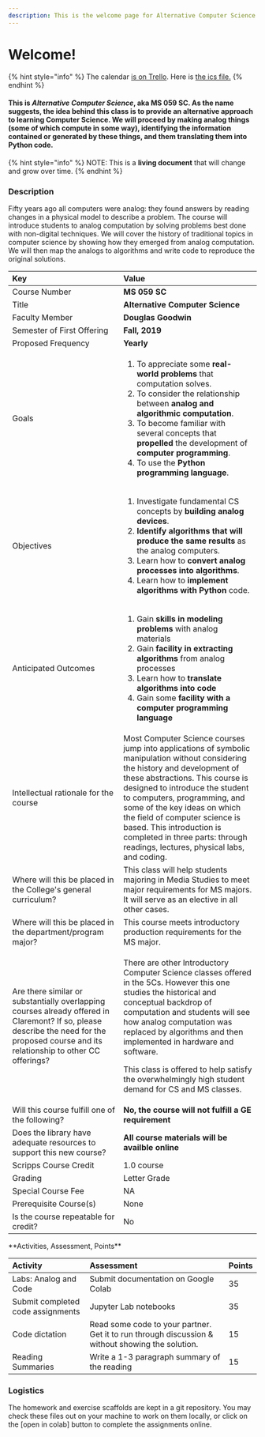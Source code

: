```yaml
---
description: This is the welcome page for Alternative Computer Science.
---
```


# Welcome!

{% hint style="info" %}
The calendar [is on Trello](https://trello.com/b/k6Clptyu/alternative-computer-science). Here is [the ics file.](https://trello.com/calendar/52251e2a3cca1295530050ed/5d629a38f79f903306be1ee6/5d2873b2c8dcf78a5cfd0d864bc0dfaf.ics)
{% endhint %}

#### This is _Alternative Computer Science_, aka **MS 059 SC.** As the name suggests, the idea behind this class is to provide an alternative approach to learning Computer Science. We will proceed by making analog things \(some of which compute in some way\), identifying the information contained or generated by these things, and them translating them into Python code.

{% hint style="info" %}
 NOTE: This is a **living document** that will change and grow over time. 
{% endhint %}

### Description

Fifty years ago all computers were analog: they found answers by reading changes in a physical model to describe a problem. The course will introduce students to analog computation by solving problems best done with non-digital techniques. We will cover the history of traditional topics in computer science by showing how they emerged from analog computation. We will then map the analogs to algorithms and write code to reproduce the original solutions.



<table>
  <thead>
    <tr>
      <th style="text-align:left">Key</th>
      <th style="text-align:left">Value</th>
    </tr>
  </thead>
  <tbody>
    <tr>
      <td style="text-align:left">Course Number</td>
      <td style="text-align:left"><b>MS 059 SC</b>
      </td>
    </tr>
    <tr>
      <td style="text-align:left">Title</td>
      <td style="text-align:left"><b>Alternative Computer Science</b>
      </td>
    </tr>
    <tr>
      <td style="text-align:left">Faculty Member</td>
      <td style="text-align:left"><b>Douglas Goodwin</b>
      </td>
    </tr>
    <tr>
      <td style="text-align:left">Semester of First Offering</td>
      <td style="text-align:left"><b>Fall, 2019</b>
      </td>
    </tr>
    <tr>
      <td style="text-align:left">Proposed Frequency</td>
      <td style="text-align:left"><b>Yearly</b>
      </td>
    </tr>
    <tr>
      <td style="text-align:left">Goals</td>
      <td style="text-align:left">
        <ol>
          <li>To appreciate some <b>real-world problems</b> that computation solves.</li>
          <li>To consider the relationship between <b>analog and algorithmic computation</b>.</li>
          <li>To become familiar with several concepts that <b>propelled</b> the development
            of <b>computer programming</b>.</li>
          <li>To use the <b>Python programming language</b>.</li>
        </ol>
      </td>
    </tr>
    <tr>
      <td style="text-align:left">Objectives</td>
      <td style="text-align:left">
        <ol>
          <li>Investigate fundamental CS concepts by <b>building analog devices</b>.</li>
          <li><b>Identify algorithms that will produce the same results</b> as the analog
            computers.</li>
          <li>Learn how to <b>convert analog processes into algorithms</b>.</li>
          <li>Learn how to <b>implement algorithms with Python</b> code.</li>
        </ol>
      </td>
    </tr>
    <tr>
      <td style="text-align:left">Anticipated Outcomes</td>
      <td style="text-align:left">
        <ol>
          <li>Gain <b>skills in modeling problems</b> with analog materials</li>
          <li>Gain <b>facility in extracting algorithms</b> from analog processes</li>
          <li>Learn how to <b>translate algorithms into code</b>
          </li>
          <li>Gain some <b>facility with a computer programming language</b>
          </li>
        </ol>
      </td>
    </tr>
    <tr>
      <td style="text-align:left">Intellectual rationale for the course</td>
      <td style="text-align:left">Most Computer Science courses jump into applications of symbolic manipulation
        without considering the history and development of these abstractions.
        This course is designed to introduce the student to computers, programming,
        and some of the key ideas on which the field of computer science is based.
        This introduction is completed in three parts: through readings, lectures,
        physical labs, and coding.</td>
    </tr>
    <tr>
      <td style="text-align:left">Where will this be placed in the College&apos;s general curriculum?</td>
      <td
      style="text-align:left">This class will help students majoring in Media Studies to meet major
        requirements for MS majors. It will serve as an elective in all other cases.</td>
    </tr>
    <tr>
      <td style="text-align:left">Where will this be placed in the department/program major?</td>
      <td style="text-align:left">This course meets introductory production requirements for the MS major.</td>
    </tr>
    <tr>
      <td style="text-align:left">Are there similar or substantially overlapping courses already offered
        in Claremont? If so, please describe the need for the proposed course and
        its relationship to other CC offerings?</td>
      <td style="text-align:left">
        <p>There are other Introductory Computer Science classes offered in the 5Cs.
          However this one studies the historical and conceptual backdrop of computation
          and students will see how analog computation was replaced by algorithms
          and then implemented in hardware and software.</p>
        <p>This class is offered to help satisfy the overwhelmingly high student
          demand for CS and MS classes.</p>
      </td>
    </tr>
    <tr>
      <td style="text-align:left">Will this course fulfill one of the following?</td>
      <td style="text-align:left"><b>No, the course will not fulfill a GE requirement</b>
      </td>
    </tr>
    <tr>
      <td style="text-align:left">Does the library have adequate resources to support this new course?</td>
      <td
      style="text-align:left"><b>All course materials will be availble online</b>
        </td>
    </tr>
    <tr>
      <td style="text-align:left">Scripps Course Credit</td>
      <td style="text-align:left">1.0 course</td>
    </tr>
    <tr>
      <td style="text-align:left">Grading</td>
      <td style="text-align:left">Letter Grade</td>
    </tr>
    <tr>
      <td style="text-align:left">Special Course Fee</td>
      <td style="text-align:left">NA</td>
    </tr>
    <tr>
      <td style="text-align:left">Prerequisite Course(s)</td>
      <td style="text-align:left">None</td>
    </tr>
    <tr>
      <td style="text-align:left">Is the course repeatable for credit?</td>
      <td style="text-align:left">No</td>
    </tr>
  </tbody>
</table>**Activities, Assessment, Points**

| **Activity** | **Assessment** | **Points** |
| :--- | :--- | :--- |
| Labs: Analog and Code | Submit documentation on Google Colab | 35 |
| Submit completed code assignments | Jupyter Lab notebooks | 35 |
| Code dictation | Read some code to your partner. Get it to run through discussion & without showing the solution.  | 15 |
| Reading Summaries | Write a 1-3 paragraph summary of the reading | 15 |

### **Logistics**

The homework and exercise scaffolds are kept in a git repository. You may check these files out on your machine to work on them locally, or click on the \[open in colab\] button to complete the assignments online. 

